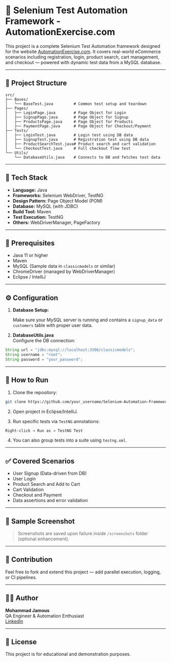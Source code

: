 # 🧪 Selenium Test Automation Framework - AutomationExercise.com

This project is a complete Selenium Test Automation framework designed for the website [AutomationExercise.com](https://www.automationexercise.com). It covers real-world eCommerce scenarios including registration, login, product search, cart management, and checkout — powered with dynamic test data from a MySQL database.

---

## 📁 Project Structure

```
src/
├── Bases/
│   └── BaseTest.java         # Common test setup and teardown
├── Pages/
│   ├── LoginPage.java        # Page Object for Login
│   ├── SignupPage.java       # Page Object for Signup
│   ├── ProductsPage.java     # Page Object for Products
│   ├── PaymentPage.java      # Page Object for Checkout/Payment
├── Tests/
│   ├── LoginTest.java        # Login test using DB data
│   ├── SignupTest.java       # Registration test using DB data
│   ├── ProductSearchTest.java# Product search and cart validation
│   └── CheckoutTest.java     # Full checkout flow test
└── Utils/
    └── DatabaseUtils.java    # Connects to DB and fetches test data
```

---

## 🧰 Tech Stack

- **Language:** Java
- **Frameworks:** Selenium WebDriver, TestNG
- **Design Pattern:** Page Object Model (POM)
- **Database:** MySQL (with JDBC)
- **Build Tool:** Maven
- **Test Execution:** TestNG
- **Others:** WebDriverManager, PageFactory

---

## 🔌 Prerequisites

- Java 11 or higher
- Maven
- MySQL (Sample data in `classicmodels` or similar)
- ChromeDriver (managed by WebDriverManager)
- Eclipse / IntelliJ

---

## ⚙️ Configuration

1. **Database Setup:**

   Make sure your MySQL server is running and contains a `signup_data` or `customers` table with proper user data.

2. **DatabaseUtils.java**  
   Configure the DB connection:

```java
String url = "jdbc:mysql://localhost:3306/classicmodels";
String username = "root";
String password = "your_password";
```

---

## 🚀 How to Run

1. Clone the repository:

```bash
git clone https://github.com/your_username/Selenium-Automation-Framework.git
```

2. Open project in Eclipse/IntelliJ.

3. Run specific tests via `TestNG` annotations:

```bash
Right-click → Run as → TestNG Test
```

4. You can also group tests into a suite using `testng.xml`.

---

## ✅ Covered Scenarios

- User Signup (Data-driven from DB)
- User Login
- Product Search and Add to Cart
- Cart Validation
- Checkout and Payment
- Data assertions and error validation

---

## 📸 Sample Screenshot

> Screenshots are saved upon failure inside `/screenshots` folder (optional enhancement).

---

## 🤝 Contribution

Feel free to fork and extend this project — add parallel execution, logging, or CI pipelines.

---

## 🧑‍💻 Author

**Mohammad Jamous**  
QA Engineer & Automation Enthusiast  
[LinkedIn](https://www.linkedin.com/in/mohammad-jamous998/)

---

## 📄 License

This project is for educational and demonstration purposes.
